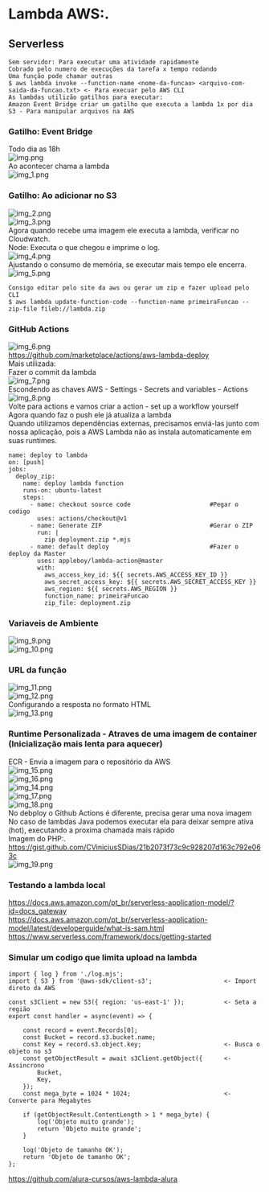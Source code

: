 # Lambda AWS:.

## Serverless

````
Sem servidor: Para executar uma atividade rapidamente
Cobrado pelo numero de execuções da tarefa x tempo rodando
Uma função pode chamar outras
$ aws lambda invoke --function-name <nome-da-funcao> <arquivo-com-saida-da-funcao.txt> <- Para execuar pelo AWS CLI
As lambdas utilizão gatilhos para executar:
Amazon Event Bridge criar um gatilho que executa a lambda 1x por dia
S3 - Para manipular arquivos na AWS
````

### Gatilho: Event Bridge

Todo dia as 18h                                                                 <br>
![img.png](imgs/img.png)                                                             <br>
Ao acontecer chama a lambda                                                     <br>
![img_1.png](imgs/img_1.png)                                                         <br>

### Gatilho: Ao adicionar no S3

![img_2.png](imgs/img_2.png)                                                         <br>
![img_3.png](imgs/img_3.png)                                                         <br>
Agora quando recebe uma imagem ele executa a lambda, verificar no Cloudwatch.   <br>
Node: Executa o que chegou e imprime o log.                                     <br>
![img_4.png](imgs/img_4.png)                                                         <br>
Ajustando o consumo de memória, se executar mais tempo ele encerra.             <br>
![img_5.png](imgs/img_5.png)                                                         <br>

````
Consigo editar pelo site da aws ou gerar um zip e fazer upload pelo CLI
$ aws lambda update-function-code --function-name primeiraFuncao --zip-file fileb://lambda.zip
````

### GitHub Actions

![img_6.png](imgs/img_6.png)                                                         <br>
https://github.com/marketplace/actions/aws-lambda-deploy                        <br>
Mais utilizada:                                                                 <br>
Fazer o commit da lambda                                                        <br>
![img_7.png](imgs/img_7.png)                                                         <br>
Escondendo as chaves AWS - Settings - Secrets and variables - Actions           <br>
![img_8.png](imgs/img_8.png)                                                         <br>
Volte para actions e vamos criar a action - set up a workflow yourself          <br>
Agora quando faz o push ele já atualiza a lambda                                <br>
Quando utilizamos dependências externas, precisamos enviá-las junto com nossa aplicação, pois a AWS Lambda não as
instala automaticamente em suas runtimes. <br>

````
name: deploy to lambda
on: [push]
jobs:
  deploy_zip:
    name: deploy lambda function
    runs-on: ubuntu-latest
    steps:
      - name: checkout source code                      #Pegar o codigo
        uses: actions/checkout@v1
      - name: Generate ZIP                              #Gerar o ZIP
        run: |
          zip deployment.zip *.mjs
      - name: default deploy                            #Fazer o deploy da Master
        uses: appleboy/lambda-action@master
        with:
          aws_access_key_id: ${{ secrets.AWS_ACCESS_KEY_ID }}
          aws_secret_access_key: ${{ secrets.AWS_SECRET_ACCESS_KEY }}
          aws_region: ${{ secrets.AWS_REGION }}
          function_name: primeiraFuncao
          zip_file: deployment.zip
````

### Variaveis de Ambiente

![img_9.png](imgs/img_9.png)                                                         <br>
![img_10.png](imgs/img_10.png)                                                       <br>

### URL da função

![img_11.png](imgs/img_11.png)                                                       <br>
![img_12.png](imgs/img_12.png)                                                       <br>
Configurando a resposta no formato HTML                                         <br>
![img_13.png](imgs/img_13.png)                                                       <br>

### Runtime Personalizada - Atraves de uma imagem de container (Inicialização mais lenta para aquecer)

ECR - Envia a imagem para o repositório da AWS                                  <br>
![img_15.png](imgs/img_15.png)                                                       <br>
![img_16.png](imgs/img_16.png)                                                       <br>
![img_14.png](imgs/img_14.png)                                                       <br>
![img_17.png](imgs/img_17.png)                                                       <br>
![img_18.png](imgs/img_18.png)                                                       <br>
No debploy o Github Actions é diferente, precisa gerar uma nova imagem          <br>
No caso de lambdas Java podemos executar ela para deixar sempre ativa (hot), executando a proxima chamada mais
rápido<br>
Imagem do PHP:.                                                                 <br>
https://gist.github.com/CViniciusSDias/21b2073f73c9c928207d163c792e063c         <br>
![img_19.png](imgs/img_19.png)                                                       <br>

### Testando a lambda local

https://docs.aws.amazon.com/pt_br/serverless-application-model/?id=docs_gateway <br>
https://docs.aws.amazon.com/pt_br/serverless-application-model/latest/developerguide/what-is-sam.html <br>
https://www.serverless.com/framework/docs/getting-started                       <br>

### Simular um codigo que limita upload na lambda

````
import { log } from './log.mjs';
import { S3 } from '@aws-sdk/client-s3';                    <- Import direto da AWS

const s3Client = new S3({ region: 'us-east-1' });           <- Seta a região
export const handler = async(event) => {

    const record = event.Records[0];
    const Bucket = record.s3.bucket.name;
    const Key = record.s3.object.key;                       <- Busca o objeto no s3
    const getObjectResult = await s3Client.getObject({      <- Assincrono
        Bucket,
        Key,
    });
    const mega_byte = 1024 * 1024;                          <- Converte para Megabytes

    if (getObjectResult.ContentLength > 1 * mega_byte) {
        log('Objeto muito grande');
        return 'Objeto muito grande';
    }

    log('Objeto de tamanho OK');
    return 'Objeto de tamanho OK';
};
````

https://github.com/alura-cursos/aws-lambda-alura                                <br>

























